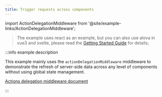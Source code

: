 ```yaml
---
title: Trigger requests across components
---
```


import ActionDelegationMiddleware from '@site/example-links/ActionDelegationMiddleware';

> The example uses react as an example, but you can also use alova in vue3 and svelte, please read the [Getting Started Guide](/tutorial/getting-started) for details;

<ActionDelegationMiddleware></ActionDelegationMiddleware>

:::info example description

This example mainly uses the `actionDelegationMiddleware` middleware to demonstrate the refresh of server-side data across any level of components without using global state management.

[Actions delegation middleware document](/tutorial/strategy/actionDelegationMiddleware)

:::
